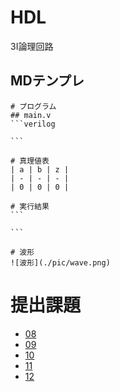# HDL
3I論理回路

## MDテンプレ

``````
# プログラム
## main.v
```verilog

```

# 真理値表
| a | b | z |
| - | - | - |
| 0 | 0 | 0 |

# 実行結果
```

```

# 波形
![波形](./pic/wave.png)
``````

# 提出課題
- [08](./pdf/08/08.pdf)
- [09](./pdf/09/09.pdf)
- [10](./pdf/10/10.pdf)
- [11](./pdf/11/11.pdf)
- [12](./pdf/12/12.pdf)